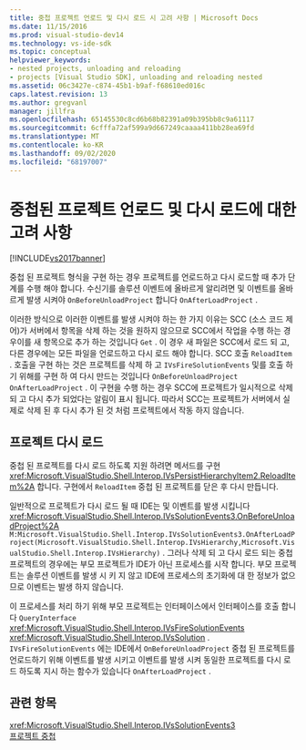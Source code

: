 ```yaml
---
title: 중첩 프로젝트 언로드 및 다시 로드 시 고려 사항 | Microsoft Docs
ms.date: 11/15/2016
ms.prod: visual-studio-dev14
ms.technology: vs-ide-sdk
ms.topic: conceptual
helpviewer_keywords:
- nested projects, unloading and reloading
- projects [Visual Studio SDK], unloading and reloading nested
ms.assetid: 06c3427e-c874-45b1-b9af-f68610ed016c
caps.latest.revision: 13
ms.author: gregvanl
manager: jillfra
ms.openlocfilehash: 65145530c8cd6b68b82391a09b395bb8c9a61117
ms.sourcegitcommit: 6cfffa72af599a9d667249caaaa411bb28ea69fd
ms.translationtype: MT
ms.contentlocale: ko-KR
ms.lasthandoff: 09/02/2020
ms.locfileid: "68197007"
---
```

# <a name="considerations-for-unloading-and-reloading-nested-projects"></a>중첩된 프로젝트 언로드 및 다시 로드에 대한 고려 사항
[!INCLUDE[vs2017banner](../../includes/vs2017banner.md)]

중첩 된 프로젝트 형식을 구현 하는 경우 프로젝트를 언로드하고 다시 로드할 때 추가 단계를 수행 해야 합니다. 수신기를 솔루션 이벤트에 올바르게 알리려면 및 이벤트를 올바르게 발생 시켜야 `OnBeforeUnloadProject` 합니다 `OnAfterLoadProject` .  
  
 이러한 방식으로 이러한 이벤트를 발생 시켜야 하는 한 가지 이유는 SCC (소스 코드 제어)가 서버에서 항목을 삭제 하는 것을 원하지 않으므로 SCC에서 작업을 수행 하는 경우이를 새 항목으로 추가 하는 것입니다 `Get` . 이 경우 새 파일은 SCC에서 로드 되 고, 다른 경우에는 모든 파일을 언로드하고 다시 로드 해야 합니다. SCC 호출 `ReloadItem` . 호출을 구현 하는 것은 프로젝트를 삭제 하 고 `IVsFireSolutionEvents` 및를 호출 하기 위해를 구현 하 여 다시 만드는 것입니다 `OnBeforeUnloadProject` `OnAfterLoadProject` . 이 구현을 수행 하는 경우 SCC에 프로젝트가 일시적으로 삭제 되 고 다시 추가 되었다는 알림이 표시 됩니다. 따라서 SCC는 프로젝트가 서버에서 실제로 삭제 된 후 다시 추가 된 것 처럼 프로젝트에서 작동 하지 않습니다.  
  
## <a name="reloading-projects"></a>프로젝트 다시 로드  
 중첩 된 프로젝트를 다시 로드 하도록 지원 하려면 메서드를 구현 <xref:Microsoft.VisualStudio.Shell.Interop.IVsPersistHierarchyItem2.ReloadItem%2A> 합니다. 구현에서 `ReloadItem` 중첩 된 프로젝트를 닫은 후 다시 만듭니다.  
  
 일반적으로 프로젝트가 다시 로드 될 때 IDE는 및 이벤트를 발생 시킵니다 <xref:Microsoft.VisualStudio.Shell.Interop.IVsSolutionEvents3.OnBeforeUnloadProject%2A> `M:Microsoft.VisualStudio.Shell.Interop.IVsSolutionEvents3.OnAfterLoadProject(Microsoft.VisualStudio.Shell.Interop.IVsHierarchy,Microsoft.VisualStudio.Shell.Interop.IVsHierarchy)` . 그러나 삭제 되 고 다시 로드 되는 중첩 프로젝트의 경우에는 부모 프로젝트가 IDE가 아닌 프로세스를 시작 합니다. 부모 프로젝트는 솔루션 이벤트를 발생 시 키 지 않고 IDE에 프로세스의 초기화에 대 한 정보가 없으므로 이벤트는 발생 하지 않습니다.  
  
 이 프로세스를 처리 하기 위해 부모 프로젝트는 인터페이스에서 인터페이스를 호출 합니다 `QueryInterface` <xref:Microsoft.VisualStudio.Shell.Interop.IVsFireSolutionEvents> <xref:Microsoft.VisualStudio.Shell.Interop.IVsSolution> . `IVsFireSolutionEvents` 에는 IDE에서 `OnBeforeUnloadProject` 중첩 된 프로젝트를 언로드하기 위해 이벤트를 발생 시키고 이벤트를 발생 시켜 동일한 프로젝트를 다시 로드 하도록 지시 하는 함수가 있습니다 `OnAfterLoadProject` .  
  
## <a name="see-also"></a>관련 항목  
 <xref:Microsoft.VisualStudio.Shell.Interop.IVsSolutionEvents3>   
 [프로젝트 중첩](../../extensibility/internals/nesting-projects.md)
